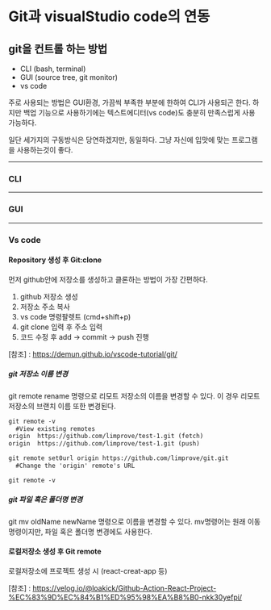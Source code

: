 # Git과 visualStudio code의 연동

## git을 컨트롤 하는 방법

- CLI (bash, terminal)
- GUI (source tree, git monitor)
- vs code

주로 사용되는 방법은 GUI환경, 가끔씩 부족한 부분에 한하여 CLI가 사용되곤 한다. 하지만 백업 기능으로 사용하기에는 텍스트에디터(vs code)도 충분히 만족스럽게 사용 가능하다.

일단 세가지의 구동방식은 당연하겠지만, 동일하다. 그냥 자신에 입맛에 맞는 프로그램을 사용하는것이 좋다.

___

### CLI

___

### GUI

___

### Vs code

#### Repository 생성 후 Git:clone

먼저 github안에 저장소를 생성하고 클론하는 방법이 가장 간편하다.

1. github 저장소 생성
2. 저장소 주소 복사
3. vs code 명령팔렛트 (cmd+shift+p)
4. git clone 입력 후 주소 입력
5. 코드 수정 후 add -> commit -> push 진행

[참조] : <https://demun.github.io/vscode-tutorial/git/>

##### git 저장소 이름 변경

git remote rename 명령으로 리모트 저장소의 이름을 변경할 수 있다. 이 경우 리모트 저장소의 브랜치 이름 또한 변경된다.

```Markdown
git remote -v
  #View existing remotes
origin  https://github.com/limprove/test-1.git (fetch)
origin  https://github.com/limprove/test-1.git (push)

git remote set0url origin https://github.com/limprove/git.git
  #Change the 'origin' remote's URL

git remote -v
```

##### git 파일 혹은 폴더명 변경

git mv oldName newName 명령으로 이름을 변경할 수 있다. mv명령어는 원래 이동명령이지만, 파일 혹은 폴더명 변경에도 사용한다.

#### 로컬저장소 생성 후 Git remote

로컬저장소에 프로젝트 생성 시 (react-creat-app 등)

[참조] : <https://velog.io/@loakick/Github-Action-React-Project-%EC%83%9D%EC%84%B1%ED%95%98%EA%B8%B0-nkk30yefpi/>